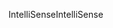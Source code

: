 <span data-ttu-id="a1637-101">IntelliSense</span><span class="sxs-lookup"><span data-stu-id="a1637-101">IntelliSense</span></span>